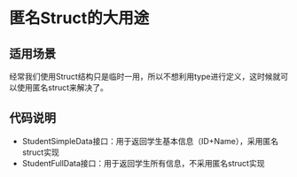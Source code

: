 # 匿名Struct的大用途

## 适用场景
经常我们使用Struct结构只是临时一用，所以不想利用type进行定义，这时候就可以使用匿名struct来解决了。

## 代码说明
* StudentSimpleData接口：用于返回学生基本信息（ID+Name），采用匿名struct实现
* StudentFullData接口：用于返回学生所有信息，不采用匿名struct实现